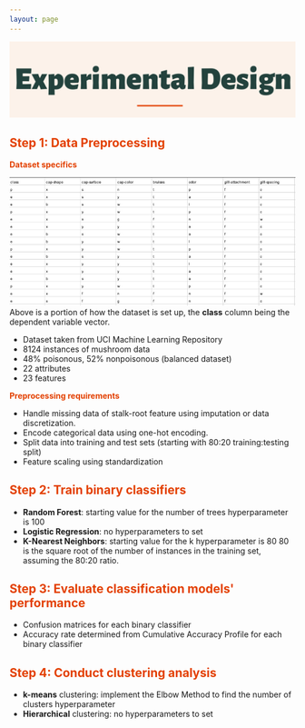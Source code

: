 ```yaml
---
layout: page
---
```

![alt-text-1](/assets/img/ED2.png "title") 

## <font color="#E34000"><b>Step 1: Data Preprocessing</b></font>
<p>
<font color="#E34000"><b>Dataset specifics</b></font>

![alt-text-1](/assets/img/Dataset.jpg "title") 
Above is a portion of how the dataset is set up, the <b>class</b> column being the dependent variable vector.
- Dataset taken from UCI Machine Learning Repository
- 8124 instances of mushroom data
- 48% poisonous, 52% nonpoisonous (balanced dataset)
- 22 attributes
- 23 features
</p>
<font color="#E34000"><b>Preprocessing requirements</b></font>

- Handle missing data of stalk-root feature using imputation or data discretization.
- Encode categorical data using one-hot encoding.
- Split data into training and test sets (starting with 80:20 training:testing split)
- Feature scaling using standardization

## <font color="#E34000"><b>Step 2: Train binary classifiers</b></font>
- <b>Random Forest</b>: starting value for the number of trees hyperparameter is 100
- <b>Logistic Regression</b>: no hyperparameters to set
- <b>K-Nearest Neighbors</b>: starting value for the k hyperparameter is 80
80 is the square root of the number of instances in the training set, assuming the 80:20 ratio. 


## <font color="#E34000"><b>Step 3: Evaluate classification models' performance</b></font>

- Confusion matrices for each binary classifier
- Accuracy rate determined from Cumulative Accuracy Profile for each binary classifier

## <font color="#E34000"><b>Step 4: Conduct clustering analysis</b></font>

- <b>k-means</b> clustering: implement the Elbow Method to find the number of clusters hyperparameter
- <b>Hierarchical</b> clustering: no hyperparameters to set


